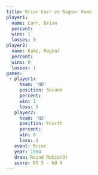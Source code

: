 ```yaml
---
title: Brian Carr vs Ragnar Kamp
player1:            
  name: Carr, Brian 
  percent:          
  wins: 1           
  losses: 0         
player2:            
  name: Kamp, Ragnar
  percent:          
  wins: 0           
  losses: 1         
games:
 - player1:          
     team: 'NO'      
     position: Second
     percent:        
     win: 1          
     loss: 0         
   player2:          
     team: 'NS'      
     position: Fourth
     percent:        
     win: 0          
     loss: 1         
   event: Brier        
   year: 1984          
   draw: Round Robin(9)
   score: NS 5 - NO 9  
---
```

